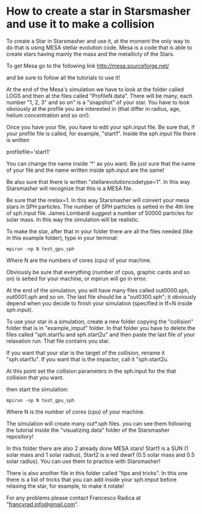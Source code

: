 # How to create a star in Starsmasher and use it to make a collision


To create a Star in Starsmasher and use it, at the moment the only way to do that is using MESA stellar evolution code.
Mesa is a code that is able to create stars having mainly the mass and the metallicty of the Stars.

To get Mesa go to the following link              http://mesa.sourceforge.net/

and be sure to follow all the tutorials to use it!

At the end of the Mesa's simulation we have to look at the folder called LOGS and then at the files called "ProfileN.data". There will be many, each number "1, 2, 3" and so on" is a "snapshot" of your star. You have to look obviously at the profile you are interested in (that differ in radius, age, helium concentration and so on!).

Once you have your file, you have to edit your sph.input file. Be sure that, if your profile file is called, for example, "start1". Inside the sph.input file there is written 

profilefile='start1'

You can change the name inside '*' as you want. Be just sure that the name of your file and the name written inside sph.input are the same!

Be also sure that there is written  "stellarevolutioncodetype=1". In this way Starsmasher will recognize that this is a MESA file.

Be sure that the nrelax=1. In this way Starsmasher will convert your mesa stars in SPH particles. The number of SPH particles is setted in the 4th line of sph.input file. James Lombardi suggest a number of 50000 particles for solar mass. In this way the simulation will be realistic.

To make the star, after that in your folder there are all the files needed (like in this example folder), type in your terminal:

```
mpirun -np N test_gpu_sph
```
Where N are the numbers of cores (cpu) of your machine.

Obviously be sure that everything (number of cpus, graphic cards and so on) is setted for your machine, or mpirun will go in error.

At the end of the simulation, you will have many files called out0000.sph, out0001.sph and so on. The last file should be a "out0300.sph"; it obviously depend when you decide to finish your simulation (specified in tf=N inside sph.input).

To use your star in a simulation, create a new folder copying the "collision" folder that is in "example_imput" folder. In that folder you have to delete the files called "sph.start1u and sph.start2u" and then paste the last file of your relaxation run. That file contains you star.

If you want that your star is the target of the collision, rename it "sph.start1u". If you want that is the impactor, call it "sph.start2u.

At this point set the collision parameters in the sph.input for the that collision that you want.

then start the simulation:

```
mpirun -np N test_gpu_sph
```

Where N is the number of cores (cpu) of your machine.


The simulation will create many out*.sph files. you can see them following the tutorial inside the "visualizing data" folder of the Starsmasher repository!

In this folder there are also 2 already done MESA stars!    Start1 is a SUN (1 solar mass and 1 solar radius), Start2 is a red dwarf (0.5 solar mass and 0.5 solar radius). You can use them to practice with Starsmasher! 

There is also another file in this folder called "tips and tricks". In this one there is a list of tricks that you can add inside your sph.imput before relaxing the star, for example, to make it rotate!

For any problems please contact Francesco Radica at "francyrad.info@gmail.com".


